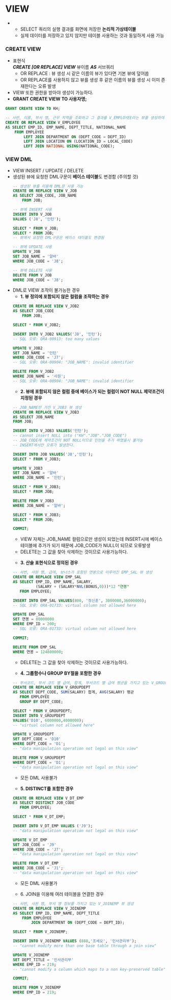 #  VIEW
+
  + SELECT 쿼리의 실행 결과를 화면에 저장한 **논리적 가상테이블**
  + 실제 데이터를 저장하고 있지 않지만 테이블 사용하는 것과 동일하게 사용 가능
### CREATE VIEW
  + 표현식  
  ***CREATE [OR REPLACE] VIEW*** 뷰이름 ***AS*** 서브쿼리
    + OR REPLACE : 뷰 생성 시 같은 이름의 뷰가 있다면 기본 뷰에 덮어씀
    + OR REPLACE를 사용하지 않고 뷰를 생성 후 같은 이름의 뷰를 생성 시 이미 존재한다는 오류 발생
  + VIEW 또한 권한을 받아야 생성이 가능하다.
  + **GRANT CREATE VIEW TO 사용자명;**
  >
  ```SQL
  GRANT CREATE VIEW TO KH;
  
  -- 사번, 이름, 부서 명, 근무 지역을 조회하고 그 결과를 V_EMPLOYEE라는 뷰를 생성하여 저장
  CREATE OR REPLACE VIEW V_EMPLOYEE
  AS SELECT EMP_ID, EMP_NAME, DEPT_TITLE, NATIONAL_NAME
      FROM EMPLOYEE
          LEFT JOIN DEPARTMENT ON (DEPT_CODE = DEPT_ID)
          LEFT JOIN LOCATION ON (LOCATION_ID = LOCAL_CODE)
          LEFT JOIN NATIONAL USING(NATIONAL_CODE);
  ```
### VIEW DML
+ VIEW INSERT / UPDATE / DELETE
+ 생성된 뷰에 요청한 DML구문이 **베이스 테이블**도 변경함 (주의할 것)
  > 
  ```SQL
  -- 생성된 뷰를 이용해 DML문 사용 가능
  CREATE OR REPLACE VIEW V_JOB
  AS SELECT JOB_CODE, JOB_NAME
      FROM JOB;

  -- 뷰에 INSERT 사용
  INSERT INTO V_JOB
  VALUES ('J8', '인턴');

  SELECT * FROM V_JOB;
  SELECT * FROM JOB;
  -- 뷰에서 요청한 DML구문은 베이스 테이블도 변경됨

  -- 뷰에 UPDATE 사용
  UPDATE V_JOB
  SET JOB_NAME = '알바'
  WHERE JOB_CODE = 'J8';

  -- 뷰에 DELETE 사용
  DELETE FROM V_JOB
  WHERE JOB_CODE = 'J8';
  ```
+ DML로 VIEW 조작이 불가능한 경우
  + **1\. 뷰 정의에 포함되지 않은 컬럼을 조작하는 경우**
  >
  ```SQL
  CREATE OR REPLACE VIEW V_JOB2
  AS SELECT JOB_CODE
      FROM JOB;

  SELECT * FROM V_JOB2;

  INSERT INTO V_JOB2 VALUES('J8', '인턴');
  -- SQL 오류: ORA-00913: too many values
  
  UPDATE V_JOB2
  SET JOB_NAME = '인턴'
  WHERE JOB_CODE = 'J7';
  -- SQL 오류: ORA-00904: "JOB_NAME": invalid identifier
  
  DELETE FROM V_JOB2
  WHERE JOB_NAME = '사원';
  -- SQL 오류: ORA-00904: "JOB_NAME": invalid identifier
  ```
  + **2\. 뷰에 포함되지 않은 컬럼 중에 베이스가 되는 컬럼이 NOT NULL 제약조건이 지정된 경우**
  >
  ```SQL
  -- JOB_NAME만 가진 V_JOB3 뷰 생성
  CREATE OR REPLACE VIEW V_JOB3
  AS SELECT JOB_NAME
  FROM JOB;

  INSERT INTO V_JOB3 VALUES('인턴');
  -- cannot insert NULL into ("KH"."JOB"."JOB_CODE")
  -- JOB_CODE에 제약조건이 NOT NULL이므로 인턴을 추가 하였을시 불가능
  -- INSERT에서만 오류가 발생한다.

  INSERT INTO JOB VALUES('J8','인턴');
  SELECT * FROM V_JOB3;

  UPDATE V_JOB3
  SET JOB_NAME = '알바'
  WHERE JOB_NAME = '인턴';

  SELECT * FROM V_JOB3;
  SELECT * FROM JOB;

  DELETE FROM V_JOB3
  WHERE JOB_NAME = '알바';

  SELECT * FROM V_JOB3;
  SELECT * FROM JOB;

  COMMIT;
  ```
  + VIEW 자체는 JOB_NAME 컬럼으로만 생성이 되었는데 INSERT시에 베이스 테이블에 추가가 되기 때문에 JOB_CODE가 NULL이 되므로 오류발생
  + DELETE는 그 값을 찾아 삭제하는 것이므로 사용가능하다.
  >
  + **3\. 산술 표현식으로 정의된 경우**
  >
  ```SQL
  -- 사번, 사원 명, 급여, 보너스가 포함된 연봉으로 이루어진 EMP_SAL 뷰 생성
  CREATE OR REPLACE VIEW EMP_SAL
  AS SELECT EMP_ID, EMP_NAME, SALARY,
            (SALARY + (SALARY*NVL(BONUS,0)))*12 "연봉"
     FROM EMPLOYEE;

  INSERT INTO EMP_SAL VALUES(800, '정신훈', 3000000,36000000);
  -- SQL 오류: ORA-01733: virtual column not allowed here

  UPDATE EMP_SAL
  SET 연봉 = 80000000
  WHERE EMP_ID = 200;
  -- SQL 오류: ORA-01733: virtual column not allowed here

  COMMIT;

  DELETE FROM EMP_SAL
  WHERE 연봉 = 124800000;
  ```
  + DELETE는 그 값을 찾아 삭제하는 것이므로 사용가능하다.
  >
  + **4\. 그룹함수나 GROUP BY절을 포함한 경우**
  >
  ```SQL
  -- 부서코드, 부서 코드 별 급여, 합계, 부서코드 별 급여 평균을 가지고 있는 V_GROUPDEPT 뷰 생성
  CREATE OR REPLACE VIEW V_GROUPDEPT
  AS SELECT DEPT_CODE, SUM(SALARY) 합계, AVG(SALARY) 평균
     FROM EMPLOYEE
     GROUP BY DEPT_CODE;

  SELECT * FROM V_GROUPDEPT;
  INSERT INTO V_GROUPDEPT
  VALUES('D10', 6000000,4000000);
  -- "virtual column not allowed here"

  UPDATE V_GROUPDEPT
  SET DEPT_CODE = 'D10'
  WHERE DEPT_CODE = 'D1';
  -- "data manipulation operation not legal on this view"

  DELETE FROM V_GROUPDEPT
  WHERE DEPT_CODE = 'D1';
  -- "data manipulation operation not legal on this view"
  ```
  + 모든 DML 사용불가
  >
  + **5\. DISTINCT를 포함한 경우**
  >
  ```SQL
  CREATE OR REPLACE VIEW V_DT_EMP
  AS SELECT DISTINCT JOB_CODE
     FROM EMPLOYEE;

  SELECT * FROM V_DT_EMP;

  INSERT INTO V_DT_EMP VALUES ('J9');
  -- "data manipulation operation not legal on this view"

  UPDATE V_DT_EMP
  SET JOB_CODE = 'J9'
  WHERE JOB_CODE = 'J7';
  -- "data manipulation operation not legal on this view"

  DELETE FROM V_DT_EMP
  WHERE JOB_CODE = 'J1';
  -- "data manipulation operation not legal on this view"
  ```
  + 모든 DML 사용불가
  >
  + 6\. JOIN을 이용해 여러 테이블을 연결한 경우
  >
  ```SQL
  -- 사번, 사원 명, 부서 명 정보를 가지고 있는 V_JOINEMP 뷰 생성
  CREATE OR REPLACE VIEW V_JOINEMP
  AS SELECT EMP_ID, EMP_NAME, DEPT_TITLE
      FROM EMPLOYEE
          JOIN DEPARTMENT ON (DEPT_CODE = DEPT_ID);

  SELECT * FROM V_JOINEMP;

  INSERT INTO V_JOINEMP VALUES (888,'조세오', '인사관리부');
  -- "cannot modify more than one base table through a join view"

  UPDATE V_JOINEMP
  SET DEPT_TITLE = '인사관리부'
  WHERE EMP_ID = 219;
  -- "cannot modify a column which maps to a non key-preserved table"

  COMMIT;

  DELETE FROM V_JOINEMP
  WHERE EMP_ID = 219;
  ```
  
